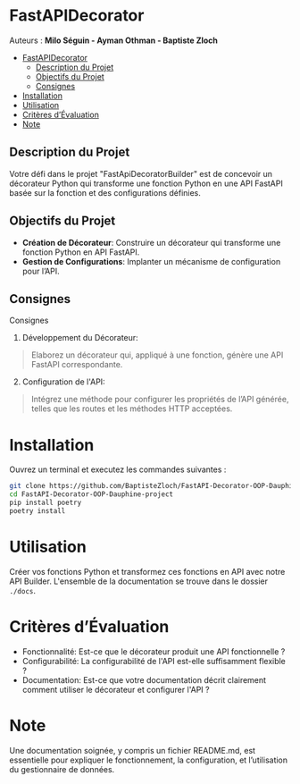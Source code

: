 # FastAPIDecorator
Auteurs : **Milo Séguin - Ayman Othman - Baptiste Zloch**
- [FastAPIDecorator](#fastapidecorator)
  - [Description du Projet](#description-du-projet)
  - [Objectifs du Projet](#objectifs-du-projet)
  - [Consignes](#consignes)
- [Installation](#installation)
- [Utilisation](#utilisation)
- [Critères d’Évaluation](#critères-dévaluation)
- [Note](#note)

## Description du Projet
Votre défi dans le projet "FastApiDecoratorBuilder" est de concevoir un décorateur Python qui
transforme une fonction Python en une API FastAPI basée sur la fonction et des configurations
définies.

## Objectifs du Projet
- **Création de Décorateur**: Construire un décorateur qui transforme une fonction Python
en API FastAPI.
- **Gestion de Configurations**: Implanter un mécanisme de configuration pour l’API.
## Consignes
Consignes
1. Développement du Décorateur:
  > Elaborez un décorateur qui, appliqué à une fonction, génère une API FastAPI correspondante.
2. Configuration de l'API:
  > Intégrez une méthode pour configurer les propriétés de l’API générée, telles que les routes et les méthodes HTTP acceptées.

# Installation
Ouvrez un terminal et executez les commandes suivantes :
```bash
git clone https://github.com/BaptisteZloch/FastAPI-Decorator-OOP-Dauphine-project.git
cd FastAPI-Decorator-OOP-Dauphine-project
pip install poetry
poetry install
```
# Utilisation
Créer vos fonctions Python et transformez ces fonctions en API avec notre API Builder. L'ensemble de la documentation se trouve dans le dossier `./docs`.

# Critères d’Évaluation
- Fonctionnalité: Est-ce que le décorateur produit une API fonctionnelle ?
- Configurabilité: La configurabilité de l'API est-elle suffisamment flexible ?
- Documentation: Est-ce que votre documentation décrit clairement comment utiliser le
décorateur et configurer l'API ?

# Note
Une documentation soignée, y compris un fichier README.md, est essentielle pour expliquer le
fonctionnement, la configuration, et l’utilisation du gestionnaire de données.

